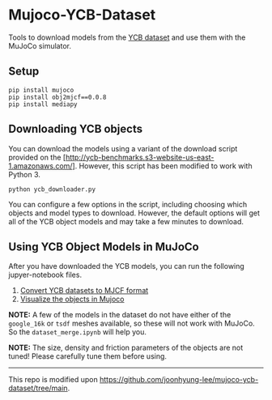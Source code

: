 # Mujoco-YCB-Dataset
Tools to download models from the [YCB dataset](https://www.ycbbenchmarks.com/) and use them with the MuJoCo simulator.

## Setup

```
pip install mujoco
pip install obj2mjcf==0.0.8
pip install mediapy
```

## Downloading YCB objects

You can download the models using a variant of the download script provided on the [http://ycb-benchmarks.s3-website-us-east-1.amazonaws.com/]. However, this script has been modified to work with Python 3.

```
python ycb_downloader.py
```

You can configure a few options in the script, including choosing which objects and model types to download. However, the default options will get all of the YCB object models and may take a few minutes to download.

## Using YCB Object Models in MuJoCo

After you have downloaded the YCB models, you can run the following jupyer-notebook files.

1. [Convert YCB datasets to MJCF format](https://github.com/joonhyung-lee/mujoco-ycb-dataset/blob/main/dataset_merge.ipynb)
2. [Visualize the objects in Mujoco](https://github.com/joonhyung-lee/mujoco-ycb-dataset/blob/main/render_mujoco.ipynb)

**NOTE:** A few of the models in the dataset do not have either of the `google_16k` or `tsdf` meshes available, so these will not work with MuJoCo. So the `dataset_merge.ipynb` will help you.

**NOTE:** The size, density and friction parameters of the objects are not tuned! Please carefully tune them before using.

---

This repo is modified upon https://github.com/joonhyung-lee/mujoco-ycb-dataset/tree/main.
